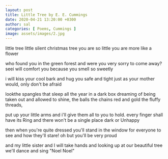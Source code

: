 ```yaml
---
layout: post
title: Little Tree by E. E. Cummings
date: 2020-04-21 13:20:00 +0300
author: sal
categories: [ Poems, Cummings ]
image: assets/images/2.jpg
---
```

little tree
little silent christmas tree
you are so little
you are more like a flower

who found you in the green forest
and were you very sorry to come away?
see⁠i will comfort you
because you smell so sweetly

i will kiss your cool bark
and hug you safe and tight
just as your mother would,
only don't be afraid

look⁠the spangles
that sleep all the year in a dark box
dreaming of being taken out and allowed to shine,
the balls the chains red and gold the fluffy threads,

put up your little arms
and i'll give them all to you to hold.
every finger shall have its Ring
and there won't be a single place dark or Unhappy

then when you're quite dressed
you'll stand in the window for everyone to see
and how they'll stare!
oh but you'll be very proud

and my little sister and I will take hands
and looking up at our beautiful tree
we'll dance and sing
"Noel Noel"
